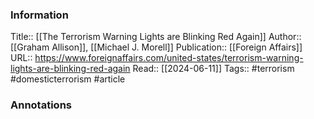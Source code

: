 
### Information
Title:: [[The Terrorism Warning Lights are Blinking Red Again]]
Author:: [[Graham Allison]], [[Michael J. Morell]]
Publication:: [[Foreign Affairs]]
URL:: https://www.foreignaffairs.com/united-states/terrorism-warning-lights-are-blinking-red-again
Read:: [[2024-06-11]]
Tags:: #terrorism #domesticterrorism 
#article

### Annotations
